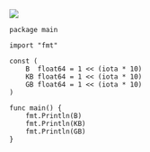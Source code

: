 <img src="https://github.com/KenNaNa/go_learing/blob/master/img/16.png">

```
package main

import "fmt"

const (
	B  float64 = 1 << (iota * 10)
	KB float64 = 1 << (iota * 10)
	GB float64 = 1 << (iota * 10)
)

func main() {
	fmt.Println(B)
	fmt.Println(KB)
	fmt.Println(GB)
}

```
